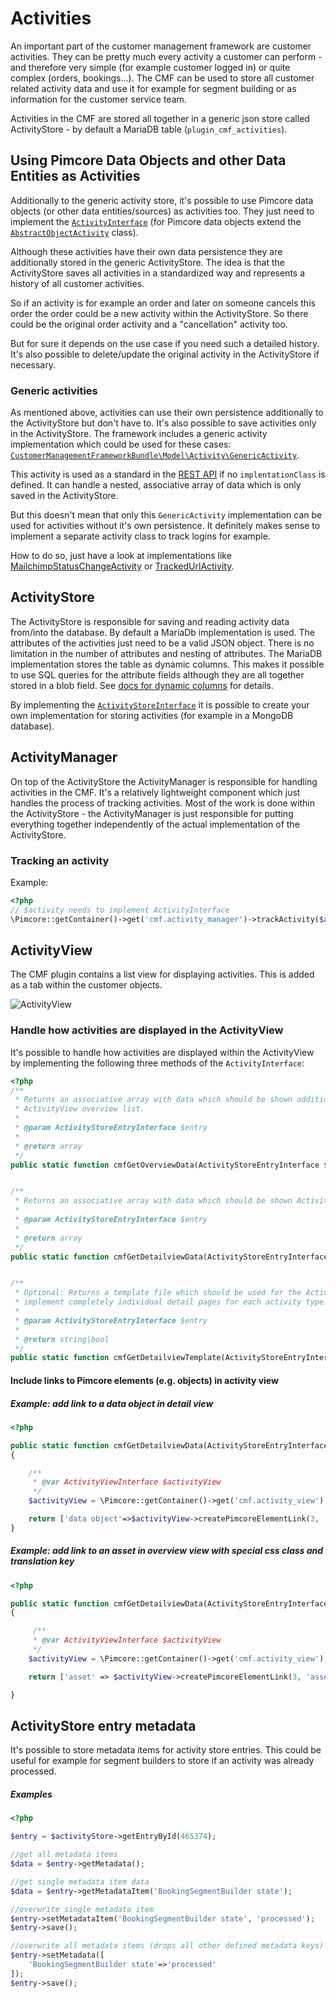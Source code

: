 # Activities

An important part of the customer management framework are customer activities. They can be pretty much every activity a 
customer can perform - and therefore very simple (for example customer logged in) or quite complex (orders, bookings...). 
The CMF can be used to store all customer related activity data and use it for example for segment building or as 
information for the customer service team.


Activities in the CMF are stored all together in a generic json store called ActivityStore - by default a 
MariaDB table (`plugin_cmf_activities`). 


## Using Pimcore Data Objects and other Data Entities as Activities

Additionally to the generic activity store, it's possible to use Pimcore data objects (or other data entities/sources) as 
activities too. They just need to implement the 
[`ActivityInterface`](https://github.com/pimcore/customer-data-framework/blob/master/src/Model/ActivityInterface.php) 
(for Pimcore data objects extend the 
[`AbstractObjectActivity`](https://github.com/pimcore/customer-data-framework/blob/master/src/Model/AbstractObjectActivity.php) class).

Although these activities have their own data persistence they are additionally stored in the generic ActivityStore. 
The idea is that the ActivityStore saves all activities in a standardized way and represents a history of all customer 
activities. 

So if an activity is for example an order and later on someone cancels this order the order could be a new 
activity within the ActivityStore. So there could be the original order activity and a "cancellation" activity too. 

But for sure it depends on the use case if you need such a detailed history. It's also possible to delete/update the 
original activity in the ActivityStore if necessary.


### Generic activities

As mentioned above, activities can use their own persistence additionally to the ActivityStore but don't have to. 
It's also possible to save activities only in the ActivityStore. The framework includes a generic activity implementation 
which could be used for these cases: 
[`CustomerManagementFrameworkBundle\Model\Activity\GenericActivity`](https://github.com/pimcore/customer-data-framework/blob/master/src/Model/Activity/GenericActivity.php). 

This activity is used as a standard in the [REST API](../26_Webservice.md) if no `implentationClass` is defined. It can handle 
a nested, associative array of data which is only saved in the ActivityStore. 

But this doesn't mean that only this `GenericActivity` implementation can be used for activities without it's own 
persistence. It definitely makes sense to implement a separate activity class to track logins for example.

How to do so, just have a look at implementations like 
[MailchimpStatusChangeActivity](https://github.com/pimcore/customer-data-framework/blob/master/src/Model/Activity/MailchimpStatusChangeActivity.php)
or [TrackedUrlActivity](https://github.com/pimcore/customer-data-framework/blob/master/src/Model/Activity/TrackedUrlActivity.php). 


## ActivityStore

The ActivityStore is responsible for saving and reading activity data from/into the database. By default a MariaDb 
implementation is used. The attributes of the activities just need to be a valid JSON object. There is no limitation in 
the number of attributes and nesting of attributes. The MariaDB implementation stores the table as dynamic columns. 
This makes it possible to use SQL queries for the attribute fields although they are all together stored in a blob field.
See [docs for dynamic columns](https://mariadb.com/kb/en/mariadb/dynamic-columns/) for details. 

By implementing the [`ActivityStoreInterface`](https://github.com/pimcore/customer-data-framework/blob/master/src/ActivityStore/ActivityStoreInterface.php#L30)
 it is possible to create your own implementation for storing activities (for example in a MongoDB database).


## ActivityManager

On top of the ActivityStore the ActivityManager is responsible for handling activities in the CMF. It's a relatively 
lightweight component which just handles the process of tracking activities. Most of the work is done within the 
ActivityStore - the ActivityManager is just responsible for putting everything together independently of the actual 
implementation of the ActivityStore.

### Tracking an activity
Example:
```php
<?php
// $activity needs to implement ActivityInterface
\Pimcore::getContainer()->get('cmf.activity_manager')->trackActivity($activity);
```


## ActivityView

The CMF plugin contains a list view for displaying activities. This is added as a tab within the customer objects.

![ActivityView](../img/ActivityView.png)


### Handle how activities are displayed in the ActivityView

It's possible to handle how activities are displayed within the ActivityView by implementing the following three methods 
of the `ActivityInterface`:

```php
<?php
/**
 * Returns an associative array with data which should be shown additional to the type and activity date within the 
 * ActivityView overview list.
 * 
 * @param ActivityStoreEntryInterface $entry
 *
 * @return array
 */
public static function cmfGetOverviewData(ActivityStoreEntryInterface $entry);


/**
 * Returns an associative array with data which should be shown ActivityView detail page.
 * 
 * @param ActivityStoreEntryInterface $entry
 *
 * @return array
 */
public static function cmfGetDetailviewData(ActivityStoreEntryInterface $entry);


/**
 * Optional: Returns a template file which should be used for the ActivityView detail page. With this it's possible to 
 * implement completely individual detail pages for each activity type.
 * 
 * @param ActivityStoreEntryInterface $entry
 *
 * @return string|bool
 */
public static function cmfGetDetailviewTemplate(ActivityStoreEntryInterface $entry);
```

#### Include links to Pimcore elements (e.g. objects) in activity view

##### Example: add link to a data object in detail view
```php
<?php

public static function cmfGetDetailviewData(ActivityStoreEntryInterface $entry)
{

    /**
     * @var ActivityViewInterface $activityView
     */
    $activityView = \Pimcore::getContainer()->get('cmf.activity_view');

    return ['data object'=>$activityView->createPimcoreElementLink(3, 'object')];
}
```

##### Example: add link to an asset in overview view with special css class and translation key
```php
<?php

public static function cmfGetDetailviewData(ActivityStoreEntryInterface $entry)
{

     /**
     * @var ActivityViewInterface $activityView
     */
    $activityView = \Pimcore::getContainer()->get('cmf.activity_view');

    return ['asset' => $activityView->createPimcoreElementLink(3, 'asset', 'btn btn-xs btn-success', 'open asset')];

}
```


## ActivityStore entry metadata

It's possible to store metadata items for activity store entries. This could be useful for example for segment builders to store if an activity was already processed.

##### Examples
```php
<?php

$entry = $activityStore->getEntryById(465374);

//get all metadata items
$data = $entry->getMetadata();

//get single metadata item data
$data = $entry->getMetadataItem('BookingSegmentBuilder state');

//overwrite single metadata item
$entry->setMetadataItem('BookingSegmentBuilder state', 'processed');
$entry->save();

//overwrite all metadata items (drops all other defined metadata keys)
$entry->setMetadata([
    'BookingSegmentBuilder state'=>'processed'
]);
$entry->save();
```